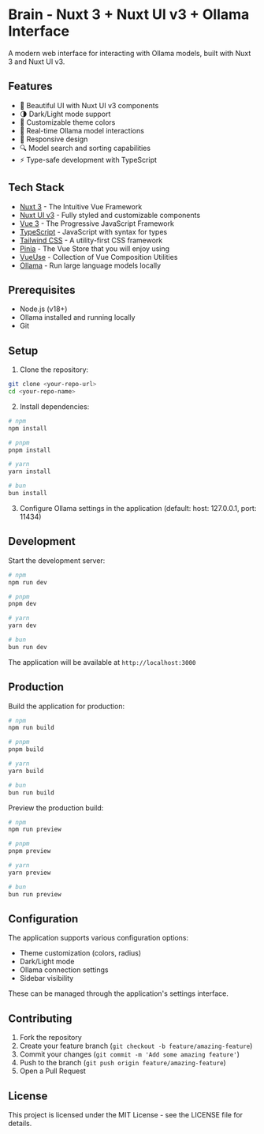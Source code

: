 # Brain - Nuxt 3 + Nuxt UI v3 + Ollama Interface

A modern web interface for interacting with Ollama models, built with Nuxt 3 and Nuxt UI v3.

## Features

- 🎨 Beautiful UI with Nuxt UI v3 components
- 🌗 Dark/Light mode support
- 🎨 Customizable theme colors
- 🔄 Real-time Ollama model interactions
- 📱 Responsive design
- 🔍 Model search and sorting capabilities
- ⚡ Type-safe development with TypeScript

## Tech Stack

- [Nuxt 3](https://nuxt.com/) - The Intuitive Vue Framework
- [Nuxt UI v3](https://ui.nuxt.com/) - Fully styled and customizable components
- [Vue 3](https://vuejs.org/) - The Progressive JavaScript Framework
- [TypeScript](https://www.typescriptlang.org/) - JavaScript with syntax for types
- [Tailwind CSS](https://tailwindcss.com/) - A utility-first CSS framework
- [Pinia](https://pinia.vuejs.org/) - The Vue Store that you will enjoy using
- [VueUse](https://vueuse.org/) - Collection of Vue Composition Utilities
- [Ollama](https://ollama.ai/) - Run large language models locally

## Prerequisites

- Node.js (v18+)
- Ollama installed and running locally
- Git

## Setup

1. Clone the repository:
```bash
git clone <your-repo-url>
cd <your-repo-name>
```

2. Install dependencies:
```bash
# npm
npm install

# pnpm
pnpm install

# yarn
yarn install

# bun
bun install
```

3. Configure Ollama settings in the application (default: host: 127.0.0.1, port: 11434)

## Development

Start the development server:

```bash
# npm
npm run dev

# pnpm
pnpm dev

# yarn
yarn dev

# bun
bun run dev
```

The application will be available at `http://localhost:3000`

## Production

Build the application for production:

```bash
# npm
npm run build

# pnpm
pnpm build

# yarn
yarn build

# bun
bun run build
```

Preview the production build:

```bash
# npm
npm run preview

# pnpm
pnpm preview

# yarn
yarn preview

# bun
bun run preview
```

## Configuration

The application supports various configuration options:

- Theme customization (colors, radius)
- Dark/Light mode
- Ollama connection settings
- Sidebar visibility

These can be managed through the application's settings interface.

## Contributing

1. Fork the repository
2. Create your feature branch (`git checkout -b feature/amazing-feature`)
3. Commit your changes (`git commit -m 'Add some amazing feature'`)
4. Push to the branch (`git push origin feature/amazing-feature`)
5. Open a Pull Request

## License

This project is licensed under the MIT License - see the LICENSE file for details.
